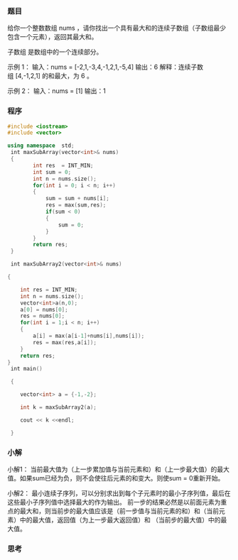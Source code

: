 ### 题目

给你一个整数数组 nums ，请你找出一个具有最大和的连续子数组（子数组最少包含一个元素），返回其最大和。

子数组 是数组中的一个连续部分。

示例 1：
输入：nums = [-2,1,-3,4,-1,2,1,-5,4]
输出：6
解释：连续子数组 [4,-1,2,1] 的和最大，为 6 。

示例 2：
输入：nums = [1]
输出：1
### 程序

```cpp
#include <iostream>
#include <vector>

using namespace  std;
 int maxSubArray(vector<int>& nums)
 {
        int res  = INT_MIN;
        int sum = 0;
        int n = nums.size();
        for(int i = 0; i < n; i++)
        {
            sum = sum + nums[i];
            res = max(sum,res);
            if(sum < 0)
            {
                sum = 0;
            }
        }
        return res;
 }

 int maxSubArray2(vector<int>& nums)

{

    int res = INT_MIN;
    int n = nums.size();
    vector<int>a(n,0);
    a[0] = nums[0];
    res = nums[0];
    for(int i = 1;i < n; i++)
    {
        a[i] = max(a[i-1]+nums[i],nums[i]);
        res = max(res,a[i]);
    }
    return res;
}
 int main()

 {

    vector<int> a = {-1,-2};

    int k = maxSubArray2(a);

    cout << k <<endl;

 }
```

### 小解
小解1：
当前最大值为（上一步累加值与当前元素和）和（上一步最大值）的最大值。如果sum已经为负，则不会使往后元素的和变大。则使sum = 0重新开始。

小解2：
最小连续子序列，可以分别求出到每个子元素时的最小子序列值，最后在这些最小子序列值中选择最大的作为输出。
前一步的结果必然是以前面元素为重点的最大和，则当前步的最大值应该是（前一步值与当前元素的和）和（当前元素）中的最大值，返回值（为上一步最大返回值）和 （当前步的最大值）中的最大值。
### 思考

